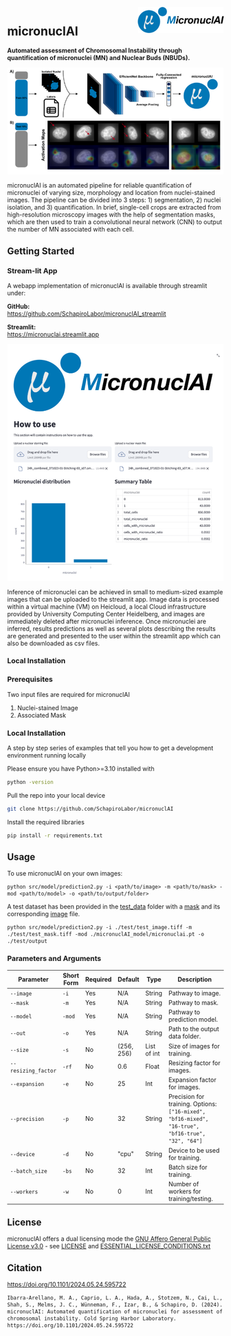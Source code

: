 
<img align="right" width="200" height="60" src= "images/logo_name.png">

# micronuclAI
**Automated assessment of Chromosomal Instability through quantification of micronuclei (MN) and Nuclear Buds (NBUDs).**

![screenshot](images/overview.png)

micronuclAI is an automated pipeline for reliable quantification of micronuclei of varying size, morphology and location from nuclei-stained images. The pipeline can be divided into 3 steps: 1) segmentation, 2) nuclei isolation, and 3) quantification. In brief, single-cell crops are extracted from high-resolution microscopy images with the help of segmentation masks, which are then used to train a convolutional neural network (CNN) to output the number of MN associated with each cell. 

## Getting Started

### Stream-lit App

A webapp implementation of micronuclAI is available through streamlit under:

**GitHub:**  
https://github.com/SchapiroLabor/micronuclAI_streamlit

**Streamlit:**  
https://micronuclai.streamlit.app



![screenshot](images/streamlit_app.png)

Inference of micronuclei can be achieved in small to medium-sized example images that can be uploaded to the streamlit app. Image data is processed within a virtual machine (VM) on Heicloud, a local Cloud infrastructure provided by University Computing Center Heidelberg, and images are immediately deleted after micronuclei inference. Once micronuclei are inferred, results predictions as well as several plots describing the results are generated and presented to the user within the streamlit app which can also be downloaded as csv files. 

### Local Installation 

### Prerequisites


Two input files are required for micronuclAI
1. Nuclei-stained Image 
2. Associated Mask 

### Local Installation

A step by step series of examples that tell you how to get a development
environment running locally

Please ensure you have Python>=3.10 installed with 

``` bash
python -version
```

Pull the repo into your local device

```bash
git clone https://github.com/SchapiroLabor/micronuclAI
```
Install the required libraries

 ``` bash
 pip install -r requirements.txt
 ```

## Usage

To use micronuclAI on your own images:

```
python src/model/prediction2.py -i <path/to/image> -m <path/to/mask> -mod <path/to/model> -o <path/to/output/folder>
```

A test dataset has been provided in the [test_data](test) folder with a [mask](test/test_mask.tiff) and its corresponding [image](test/test_image.tiff) file.

```
python src/model/prediction2.py -i ./test/test_image.tiff -m ./test/test_mask.tiff -mod ./micronuclAI_model/micronuclai.pt -o ./test/output
```

### Parameters and Arguments
| Parameter          | Short Form | Required | Default    | Type         | Description                                                                                       |
|--------------------|------------|----------|------------|--------------|---------------------------------------------------------------------------------------------------|
| `--image`          | `-i`       | Yes      | N/A        | String       | Pathway to image.                                                                                 |
| `--mask`           | `-m`       | Yes      | N/A        | String       | Pathway to mask.                                                                                  |
| `--model`          | `-mod`     | Yes      | N/A        | String       | Pathway to prediction model.                                                                      |
| `--out`            | `-o`       | Yes      | N/A        | String       | Path to the output data folder.                                                                   |
| `--size`           | `-s`       | No       | (256, 256) | List of int  | Size of images for training.                                                                      |
| `--resizing_factor`| `-rf`      | No       | 0.6        | Float        | Resizing factor for images.                                                                       |
| `--expansion`      | `-e`       | No       | 25         | Int          | Expansion factor for images.                                                                      |
| `--precision`      | `-p`       | No       | 32         | String       | Precision for training. Options: `["16-mixed", "bf16-mixed", "16-true", "bf16-true", "32", "64"]` |
| `--device`         | `-d`       | No       | "cpu"      | String       | Device to be used for training.                                                                   |
| `--batch_size`     | `-bs`      | No       | 32         | Int          | Batch size for training.                                                                          |
| `--workers`        | `-w`       | No       | 0          | Int          | Number of workers for training/testing.                                                           |


## License

micronuclAI offers a dual licensing mode the [GNU Affero General Public License v3.0](LICENSE) - see [LICENSE](LICENSE) and [ESSENTIAL_LICENSE_CONDITIONS.txt](ESSENTIAL_LICENSE_CONDITIONS.txt)

## Citation

https://doi.org/10.1101/2024.05.24.595722

```
Ibarra-Arellano, M. A., Caprio, L. A., Hada, A., Stotzem, N., Cai, L., Shah, S., Melms, J. C., Wünneman, F., Izar, B., & Schapiro, D. (2024). micronuclAI: Automated quantification of micronuclei for assessment of chromosomal instability. Cold Spring Harbor Laboratory. https://doi.org/10.1101/2024.05.24.595722
```

